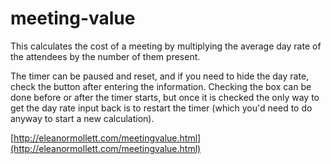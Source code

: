 # meeting-value

This calculates the cost of a meeting by multiplying the average day rate of the attendees by the number of them present.

The timer can be paused and reset, and if you need to hide the day rate, check the button after entering the information. Checking the box can be done before or after the timer starts, but once it is checked the only way to get the day rate input back is to restart the timer (which you'd need to do anyway to start a new calculation).

[http://eleanormollett.com/meetingvalue.html](http://eleanormollett.com/meetingvalue.html)
